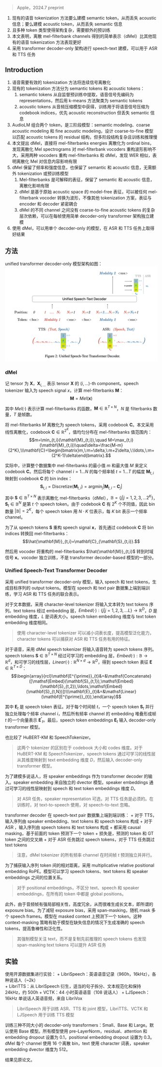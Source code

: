 > Apple，2024.7 preprint

1. 现有的语音 tokenization 方法要么建模 semantic token，从而丢失 acoustic 信息；要么建模 acoustic token，从而丢失 semantic 信息
2. 且多种 token 类型使得架构复杂，需要额外的预训练
3. 本文表明，离散 mel-filterbank channels 得到的简单表示（dMel）比其他现有的语音 tokenization 方法表现更好
4. 采用 transformer decoder-only 架构进行 speech-text 建模，可以用于 ASR 和 TTS 任务

## Introduction

1. 语音需要有效的 tokenization 方法将连续信号离散化
2. 现有的 tokenization 方法分为 semantic tokens 和 acoustic tokens：
    1. semantic tokens 从自监督预训练中提取，语音信号先编码为 representations，然后用 k-means 方法聚类为 semantic tokens
    2. acoustic tokens 从音频压缩模型中获得，训练用于将语音信号压缩为 codebook indices，优先 acoustic reconstruction 但丢失 semantic 信息
3. AudioLM 组合两个 token，是三阶段模型：semantic modeling、coarse acoustic modeling 和 fine acoustic modeling，设计 coarse-to-fine 模型以匹配 acoustic tokens 的 residual 结构，但多阶段结构复杂且训练和推理慢
4. 本文提出 dMel，直接将 mel-filterbanks energies 离散化为 ordinal bins，发现离散化 Mel spectrograms 对 mel-filterbank vocoders 重构波形影响不大，采用两种 vocoders 重构 mel-filterbanks 和 dMel，发现 WER 相似，表明离散化 Mel 对信息内容影响有限
5. dMel 保留了频率和强度信息，也保留了 semantic 和 acoustic 信息，无需额外 tokenization 或预训练模型
    1. Mel-filterbanks 是可解释的表征，保留了 semantic 和 acoustic 信息，离散化影响有限
    2. dMel 是基于原始 acoustic space 的 model-free 表征，可以被任何 mel-filterbank vocoder 转换为波形，不像其他 tokenization 方案，表征与 encoder 和 decoder 紧密耦合
    3. dMel 的不同 channel 之间没有 coarse-to-fine acoustic tokens 的复杂层次依赖，可以在每帧使用简单 decoder-only transformer 架构独立建模
6. 使用 dMel，可以用单个 decoder-only 的模型，在 ASR 和 TTS 任务上取得好结果

## 方法
unified transformer decoder-only 模型架构如图：
![](image/Pasted%20image%2020240801210755.png)

### dMel


记 tensor 为 $\mathbf{X}$，$\mathbf{X}_{i,...}$ 表示 tensor $\mathbf{X}$ 的 $(i, ...)$-th component。speech tokenizer 输入为 speech signal $x$，计算 mel-filterbanks $\mathbf{M}$：
$$\mathbf{M}=Mel(\mathbf{x})$$

其中 $Mel(·)$ 表示计算 mel-filterbanks 的函数，$\mathbf{M} \in \mathbb{R}^{T \times N}$，$N$ 是 filterbanks 数量，$T$ 是帧数。

将 mel-filterbanks $M$ 离散化为 speech tokens，采用 codebook $\mathbf{C}$。本文采用线性离散化，codebook $\mathbf{C} \in \mathbb{R}^{2^K}$，值均匀分布在 mel-filterbanks 值范围内：
$$m=\min_{t,i}(\mathbf{M}_{t,i}),\quad M=\max_{t,i}(\mathbf{M}_{t,i})\quad\delta=\frac{M-m}{2^K},\\\mathbf{C}=\begin{bmatrix}m,\:m+\delta,\:m+2\delta,\:\ldots,\:m+(2^K-1)\delta\end{bmatrix}.$$

实际中，计算整个数据集中 mel-filterbanks 的最小值 $m$ 和最大值 $M$ 来定义 codebook $\mathbf{C}$。然后将每个 channel $i=1...N$ 的每个频率帧 $t=1...T$ 的幅度 $\mathbf{M}_{t,i}$ 映射到 codebook $\mathbf{C}$ 的 bin index：
$$\mathbf{S}_{t,i}=\text{Discretize}(\mathbf{M}_{t,i})=\text{argmin}_j|\mathbf{M}_{t,i}-\mathbf{C}_j|$$

其中 $\mathbf{S} \in \mathbb{B}^{T \times N}$ 表示离散化 mel-filterbanks（dMel），$\mathbb{B} = \{j|j = 1, 2, 3, \ldots 2^K\}$，$\mathbf{S}_t \in \mathbb{B}^N$ 是第 $t$ 个 speech token。由于 codebook $\mathbf{C}$ 有 $2^K$ 个不同值，因此 bin 数量 $|\mathbb{B}| = 2^K$，每个 speech token 用 $N \cdot K$ 位表示，每 $K$ bit 表示一个频率 channel。

为了从 speech tokens $\mathbf{S}$ 重构 speech signal $\mathbf{x}$，首先通过 codebook $\mathbf{C}$ 将 bin indices 转换回 mel-filterbanks：
$$\hat{\mathbf{M}}_{t,i}=\mathbf{C}_{\mathbf{S}_{t,i}}.$$

然后用 vocoder 将重构的 mel-filterbanks $\hat{\mathbf{M}}_{t,i}$ 转到时域信号 $\mathbf{x}$。vocoder 独立训练，不是 transformer decoder-based 模型的一部分。

### Unified Speech-Text Transformer Decoder

采用 unified transformer decoder-only 模型，输入 speech 和 text tokens，生成目标序列的 output tokens。模型在 speech 和 text pair 数据集上端到端训练，学习 ASR 和 TTS 任务的联合表示。

对于文本数据，采用 character-level tokenizer 将输入文本转为 text tokens 序列。text tokens 经过 embedding 层，$Embed(·) : \{j|j = 1, 2, 3, \ldots L\} \rightarrow \mathbb{R}^D$，$D$ 是 embedding 维度，$L$ 是词表大小。speech token embedding 维度与 text token embedding 维度相同。
> 使用 character-level tokenizer 可以减小词表长度，提高模型泛化能力，character tokens 可以捕获对 ASR 和 TTS 任务有用的特征。

对于语音，采用 dMel speech tokenizer 将输入语音转为 speech tokens 序列。speech tokens $\mathbf{S} \in \mathbb{B}^{T \times N}$ 经过可学习的 embedding 层，$Embed(·) : \mathbb{B} \rightarrow \mathbb{R}^d$，和可学习的线性层，$Linear(·) : \mathbb{R}^{N \times d} \rightarrow \mathbb{R}^D$，得到 speech token 表征 $\mathbf{E} \in \mathbb{R}^{T \times D}$：
$$\begin{array}{rcl}\mathbf{E^{\prime}}_{t}&=&\mathsf{Concatenate}([\mathsf{Embed}(\mathbf{S}_{t,1}),\mathsf{Embed}(\mathbf{S}_{t,2}),\ldots,\mathsf{Embed}(\mathbf{S}_{t,N})])\\\mathbf{E}_{t}&=&\mathsf{Linear}(\mathbf{E^{\prime}}_{t}),\end{array}$$

其中 $\mathbf{E}_t$ 是 speech token 表征。对于每个时间帧 $t$，一个 speech token $\mathbf{S}_t$ 并行独立处理每个频率 channel $i$，然后所有频率 channel 的 embedding 堆叠形成帧 $t$ 的一个向量表示 $\mathbf{E^{\prime}}_t$。最后，speech token embeddings $\mathbf{E}_t$ 输入 decoder-only transformer 模型。

也比较了 HuBERT-KM 和 SpeechTokenizer。
> 这两个 tokenizer 的区别在于 codebook 大小和 codes 维度。对于 HuBERT-KM 和 SpeechTokenizer，speech tokens 通过可学习的线性层从其维度映射到 text embedding 维度 $D$，然后输入 decoder-only transformer 模型。

为了建模多说话人，将 speaker embeddings 作为 transformer decoder 的输入。speaker embedding 来自独立的 dvector 模型。speaker embeddings 通过可学习的线性层映射到 speech 和 text token embeddings 维度 $D$。
> 对 ASR 任务，speaker representation 可选，对 TTS 任务是必须的。在训练时，对 text-to-speech 使用，对 speech-to-text 忽略。

transformer decoder 在 speech-text pair 数据集上端到端训练：
    + 对于 TTS，输入序列由 speaker embedding、text tokens 和 speech tokens 构成
    + 对于 ASR ，输入序列由 speech tokens 和 text tokens 构成
    + 都采用 causal masking，基于前面的 token 预测下一个 token
    + 损失是，预测的 token 和 GT token 之间的交叉熵
    + 对于 ASR 任务跳过 speech tokens，对于 TTS 任务跳过 text tokens

> 注意，dMel tokenizer 的所有频率 channel 在时间帧 $t$ 预测独立并并行。

为了捕获输入序列 token 间的相对距离，采用 multiplicative relative positional embedding RoPE。模型可以学习 speech tokens、text tokens 和 speaker embeddings 之间的位置关系。
> 对于 positional embeddings，不区分 text、speech 和 speaker embeddings，在所有的 token 中都是 global positions。

此外，由于音频帧有强局部相关性，高度冗余，从而很难生成长文本，即所谓的 exposure bias。为了减轻 exposure bias，采用 span-masking，随机 mask 多个 speech frames。模型在 masked context 上预测下一个 token。这种 context-masking 策略有助于模型在缺失信息的情况下生成准确的 speech tokens，提高鲁棒性和泛化性。
> 其强制模型关注 text，而不是复制先前推理的 speech tokens
> 也发现 span-masking text tokens 可以提升 ASR 任务

## 实验

使用开源数据集进行实验：
    + LibriSpeech：英语语音记录（960h，16kHz），各种说话人（~2k）   
    + LibriTTS：从 LibriSpeech 衍生，适当的句子拆分、文本规范化和保持 24kHz，约 500h
    + VCTK：44 小时英语语音（108 说话人）
    + LJSpeech：16kHz 单说话人英语音频，来自 LibriVox

> LibriSpeech 用于训练 ASR、TTS 和 joint 模型，LibriTTS、VCTK 和 LJSpeech 用于训练 TTS 模型

训练三种不同大小的 decoder-only transformers：Small、Base 和 Large。默认使用 Base 模型。所有模型使用 pre-LayerNorm，residual、attention 和 embedding dropout 设置为 0.1，positional embedding dropout 设置为 0.3。dMel 每个 channel 使用 16 个离散 bin，text 使用 character 词表，speaker embedding dvector 维度为 512。

结果见原论文。
